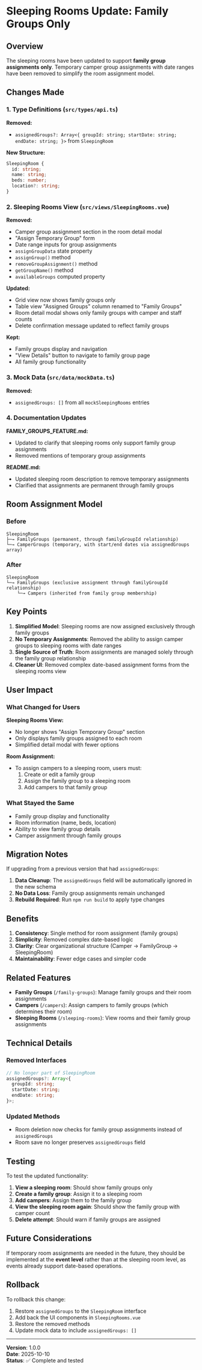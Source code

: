 # Sleeping Rooms Update: Family Groups Only

## Overview

The sleeping rooms have been updated to support **family group assignments only**. Temporary camper group assignments with date ranges have been removed to simplify the room assignment model.

## Changes Made

### 1. Type Definitions (`src/types/api.ts`)

**Removed:**
- `assignedGroups?: Array<{ groupId: string; startDate: string; endDate: string; }>` from `SleepingRoom`

**New Structure:**
```typescript
SleepingRoom {
  id: string;
  name: string;
  beds: number;
  location?: string;
}
```

### 2. Sleeping Rooms View (`src/views/SleepingRooms.vue`)

**Removed:**
- Camper group assignment section in the room detail modal
- "Assign Temporary Group" form
- Date range inputs for group assignments
- `assignGroupData` state property
- `assignGroup()` method
- `removeGroupAssignment()` method
- `getGroupName()` method
- `availableGroups` computed property

**Updated:**
- Grid view now shows family groups only
- Table view "Assigned Groups" column renamed to "Family Groups"
- Room detail modal shows only family groups with camper and staff counts
- Delete confirmation message updated to reflect family groups

**Kept:**
- Family groups display and navigation
- "View Details" button to navigate to family group page
- All family group functionality

### 3. Mock Data (`src/data/mockData.ts`)

**Removed:**
- `assignedGroups: []` from all `mockSleepingRooms` entries

### 4. Documentation Updates

**FAMILY_GROUPS_FEATURE.md:**
- Updated to clarify that sleeping rooms only support family group assignments
- Removed mentions of temporary group assignments

**README.md:**
- Updated sleeping room description to remove temporary assignments
- Clarified that assignments are permanent through family groups

## Room Assignment Model

### Before
```
SleepingRoom
├─→ FamilyGroups (permanent, through familyGroupId relationship)
└─→ CamperGroups (temporary, with start/end dates via assignedGroups array)
```

### After
```
SleepingRoom
└─→ FamilyGroups (exclusive assignment through familyGroupId relationship)
    └─→ Campers (inherited from family group membership)
```

## Key Points

1. **Simplified Model**: Sleeping rooms are now assigned exclusively through family groups
2. **No Temporary Assignments**: Removed the ability to assign camper groups to sleeping rooms with date ranges
3. **Single Source of Truth**: Room assignments are managed solely through the family group relationship
4. **Cleaner UI**: Removed complex date-based assignment forms from the sleeping rooms view

## User Impact

### What Changed for Users

**Sleeping Rooms View:**
- No longer shows "Assign Temporary Group" section
- Only displays family groups assigned to each room
- Simplified detail modal with fewer options

**Room Assignment:**
- To assign campers to a sleeping room, users must:
  1. Create or edit a family group
  2. Assign the family group to a sleeping room
  3. Add campers to that family group

### What Stayed the Same

- Family group display and functionality
- Room information (name, beds, location)
- Ability to view family group details
- Camper assignment through family groups

## Migration Notes

If upgrading from a previous version that had `assignedGroups`:

1. **Data Cleanup**: The `assignedGroups` field will be automatically ignored in the new schema
2. **No Data Loss**: Family group assignments remain unchanged
3. **Rebuild Required**: Run `npm run build` to apply type changes

## Benefits

1. **Consistency**: Single method for room assignment (family groups)
2. **Simplicity**: Removed complex date-based logic
3. **Clarity**: Clear organizational structure (Camper → FamilyGroup → SleepingRoom)
4. **Maintainability**: Fewer edge cases and simpler code

## Related Features

- **Family Groups** (`/family-groups`): Manage family groups and their room assignments
- **Campers** (`/campers`): Assign campers to family groups (which determines their room)
- **Sleeping Rooms** (`/sleeping-rooms`): View rooms and their family group assignments

## Technical Details

### Removed Interfaces
```typescript
// No longer part of SleepingRoom
assignedGroups?: Array<{
  groupId: string;
  startDate: string;
  endDate: string;
}>;
```

### Updated Methods
- Room deletion now checks for family group assignments instead of `assignedGroups`
- Room save no longer preserves `assignedGroups` field

## Testing

To test the updated functionality:

1. **View a sleeping room**: Should show family groups only
2. **Create a family group**: Assign it to a sleeping room
3. **Add campers**: Assign them to the family group
4. **View the sleeping room again**: Should show the family group with camper count
5. **Delete attempt**: Should warn if family groups are assigned

## Future Considerations

If temporary room assignments are needed in the future, they should be implemented at the **event level** rather than at the sleeping room level, as events already support date-based operations.

## Rollback

To rollback this change:
1. Restore `assignedGroups` to the `SleepingRoom` interface
2. Add back the UI components in `SleepingRooms.vue`
3. Restore the removed methods
4. Update mock data to include `assignedGroups: []`

---

**Version**: 1.0.0  
**Date**: 2025-10-10  
**Status**: ✅ Complete and tested

